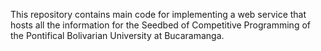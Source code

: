 This repository contains main code for implementing a web service that hosts all the information for the Seedbed of Competitive Programming of the Pontifical Bolivarian University at Bucaramanga.